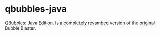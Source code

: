 # qbubbles-java
QBubbles: Java Edition. Is a completely revambed version of the original Bubble Blaster.
